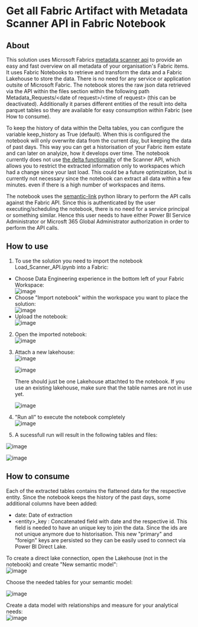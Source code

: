 # Get all Fabric Artifact with Metadata Scanner API in Fabric Notebook
## About
This solution uses Microsoft Fabrics [metadata scanner api](https://learn.microsoft.com/en-us/fabric/governance/metadata-scanning-overview) to provide an easy and fast overview on all metadata of your organisation's Fabric items. It uses Fabric Notebooks to retrieve and transform the data and a Fabric Lakehouse to store the data.
There is no need for any service or application outsite of Microsoft Fabric. The notebook stores the raw json data retrieved via the API within the files section within the following path Metadata_Requests/\<date of request\>/\<time of request\> (this can be deactivated). Additionally it parses different entities of the result into delta parquet tables so they are available for easy consumption within Fabric (see How to consume).

To keep the history of data within the Delta tables, you can configure the variable keep_history as True (default). When this is configured the notebook will only overwrite data from the current day, but keeping the data of past days. This way you can get a historisation of your Fabric item estate and can later on analyize, how it develops over time. The notebook currently does not use [the delta functionality](https://learn.microsoft.com/en-us/rest/api/power-bi/admin/workspace-info-get-modified-workspaces) of the Scanner API, which allows you to restrict the extracted information only to workspaces which had a change since your last load. This could be a future optimization, but is currently not necessary since the notebook can extract all data within a few minutes. even if there is a high number of workspaces and items.

The notebook uses the [semantic-link](https://learn.microsoft.com/en-us/fabric/data-science/semantic-link-overview) python library to perform the API calls against the Fabric API. Since this is authenticated by the user executing/scheduling the notebook, there is no need for a service principal or something similar. Hence this user needs to have either Power BI Service Administrator  or Microsft 365 Global Administrator authorization in order to perform the API calls.

## How to use

1. To use the solution you need to import the notebook Load_Scanner_API.ipynb into a Fabric:
  - Choose Data Engineering experience in the bottom left of your Fabric Workspace:<br />
    ![image](https://github.com/kethom-analytics/fabric_scanner_api/assets/164002227/2cdc77ac-2a3d-4a2f-83f8-6bb1c28b80b2)
  - Choose "Import notebook" within the workspace you want to place the solution:<br />
    ![image](https://github.com/kethom-analytics/fabric_scanner_api/assets/164002227/4bd415fe-c2a3-4604-b3f2-e0a4291f47e0)
  - Upload the notebook:<br />
    ![image](https://github.com/kethom-analytics/fabric_scanner_api/assets/164002227/f084acde-c042-483b-a416-afc008996009)


2. Open the imported notebook:<br />
  ![image](https://github.com/kethom-analytics/fabric_scanner_api/assets/164002227/511837a6-ad3c-456e-b419-edd18f994f13)

3. Attach a new lakehouse: <br />
   ![image](https://github.com/kethom-analytics/fabric_scanner_api/assets/164002227/adedc279-0082-4c6f-9ae4-a57d02dc1b17) <br />

   ![image](https://github.com/kethom-analytics/fabric_scanner_api/assets/164002227/95f31ae6-bb8f-4c34-ba4d-4634f9d682a9) <br />

   There should just be one Lakehouse attachted to the notebook. If you use an existing lakehouse, make sure that the table names are not in use yet.<br />

   ![image](https://github.com/kethom-analytics/fabric_scanner_api/assets/164002227/03099fb8-17c3-4e27-ac6b-423a21cb4875)<br />
4. "Run all" to execute the notebook completely<br />
  ![image](https://github.com/kethom-analytics/fabric_scanner_api/assets/164002227/20ce053b-0d8b-4e8e-a429-7cc1577f5ace)<br />
5. A sucessfull run will result in the following tables and files:<br />

  ![image](https://github.com/kethom-analytics/fabric_scanner_api/assets/164002227/0ccf8ff0-c0b2-4cf1-b6bf-35e4a2f100e3)<br />

  ![image](https://github.com/kethom-analytics/fabric_scanner_api/assets/164002227/cb483216-f6df-4d26-be23-c6cae9eebd3d)<br />

  

## How to consume
Each of the extracted tables contains the flattened data for the respective entity. Since the notebook keeps the history of the past days, some additional columns have been added:
- date: Date of extraction
- \<entity\>_key : Concatenated field with date and the respective id. This field is needed to have an unique key to join the data. Since the ids are not unique anymore due to historisation. This new "primary" and "foreign" keys are persisted so they can be easily used to connect via Power BI Direct Lake.<br />

To create a direct lake connection, open the Lakehouse (not in the notebook) and create "New semantic model":<br />
![image](https://github.com/kethom-analytics/fabric_scanner_api/assets/164002227/6ad2912a-ede2-4461-90e8-d06da27b8731)<br />

Choose the needed tables for your semantic model:<br />

![image](https://github.com/kethom-analytics/fabric_scanner_api/assets/164002227/9c52d2d8-5a85-4755-aa57-f99de854847c)<br />

Create a data model with relationships and measure for your analytical needs:<br />
![image](https://github.com/kethom-analytics/fabric_scanner_api/assets/164002227/11214b06-8673-4592-aa11-fdea78b2e053)





 
